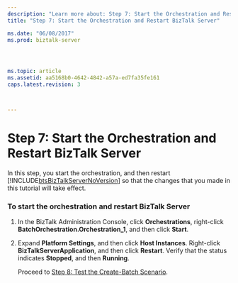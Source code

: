```yaml
---
description: "Learn more about: Step 7: Start the Orchestration and Restart BizTalk Server"
title: "Step 7: Start the Orchestration and Restart BizTalk Server"

ms.date: "06/08/2017"
ms.prod: biztalk-server




ms.topic: article
ms.assetid: aa5168b0-4642-4842-a57a-ed7fa35fe161
caps.latest.revision: 3



---
```

# Step 7: Start the Orchestration and Restart BizTalk Server
In this step, you start the orchestration, and then restart [!INCLUDE[btsBizTalkServerNoVersion](../../includes/btsbiztalkservernoversion-md.md)] so that the changes that you made in this tutorial will take effect.  
  
### To start the orchestration and restart BizTalk Server  
  
1. In the BizTalk Administration Console, click **Orchestrations**, right-click **BatchOrchestration.Orchestration_1**, and then click **Start**.  
  
2. Expand **Platform Settings**, and then click **Host Instances**. Right-click **BizTalkServerApplication**, and then click **Restart**. Verify that the status indicates **Stopped**, and then **Running**.  
  
   Proceed to [Step 8: Test the Create-Batch Scenario](../../adapters-and-accelerators/accelerator-hl7/step-8-test-the-create-batch-scenario.md).
